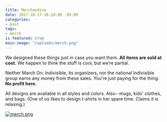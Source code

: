 ```yaml
---
title: Merchandise
date: 2017-10-17 16:20:00 -05:00
categories:
- post
tags:
- merch
is featured: true
main-image: "/uploads/merch.png"
---
```


<p>We designed these things just in case you want them. <b>All items are sold at cost.</b> We happen to think the stuff is cool, but we&rsquo;re partial.</p>
<p>Neither March On: Indivisible, its organizers, nor the national Indivisible group earns any money from these sales. You're just paying for the thing. <b>No profit here.</b></p>
<p>All designs are available in all styles and colors. Also--mugs, kids' clothes, and bags. (One of us likes to design t-shirts in her spare time. Claims it is relaxing.)</p>

[![merch.png](/uploads/merch.png)](https://www.redbubble.com/people/marchonknoxco/works/27239415-just-white?asc=u&c=776555-march-on&p=triblend-tee&ref=work_collections_grid)